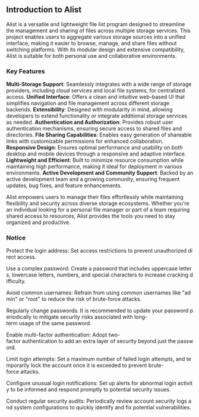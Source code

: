 ## Introduction to Alist

Alist is a versatile and lightweight file list program designed to streamline the management and sharing of files across multiple storage services. This project enables users to aggregate various storage sources into a unified interface, making it easier to browse, manage, and share files without switching platforms. With its modular design and extensive compatibility, Alist is suitable for both personal use and collaborative environments.

### Key Features

**Multi-Storage Support**: Seamlessly integrates with a wide range of storage providers, including cloud services and local file systems, for centralized access.
**Unified Interface**: Offers a clean and intuitive web-based UI that simplifies navigation and file management across different storage backends.
**Extensibility**: Designed with modularity in mind, allowing developers to extend functionality or integrate additional storage services as needed.
**Authentication and Authorization**: Provides robust user authentication mechanisms, ensuring secure access to shared files and directories.
**File Sharing Capabilities**: Enables easy generation of shareable links with customizable permissions for enhanced collaboration.
**Responsive Design**: Ensures optimal performance and usability on both desktop and mobile devices through a responsive and adaptive interface.
**Lightweight and Efficient**: Built to minimize resource consumption while maintaining high performance, making it ideal for deployment in various environments.
**Active Development and Community Support**: Backed by an active development team and a growing community, ensuring frequent updates, bug fixes, and feature enhancements.

Alist empowers users to manage their files effortlessly while maintaining flexibility and security across diverse storage ecosystems. Whether you're an individual looking for a personal file manager or part of a team requiring shared access to resources, Alist provides the tools you need to stay organized and productive.

### Notice

Protect the login address: Set access restrictions to prevent unauthorized direct access.
    
Use a complex password: Create a password that includes uppercase letters, lowercase letters, numbers, and special characters to increase cracking difficulty.
    
Avoid common usernames: Refrain from using common usernames like "admin" or "root" to reduce the risk of brute-force attacks.
    
Regularly change passwords: It is recommended to update your password periodically to mitigate security risks associated with long-term usage of the same password.
    
Enable multi-factor authentication: Adopt two-factor authentication to add an extra layer of security beyond just the password.
    
Limit login attempts: Set a maximum number of failed login attempts, and temporarily lock the account once it is exceeded to prevent brute-force attacks.
    
Configure unusual login notifications: Set up alerts for abnormal login activity to be informed and respond promptly to potential security issues.
    
Conduct regular security audits: Periodically review account security logs and system configurations to quickly identify and fix potential vulnerabilities.
        